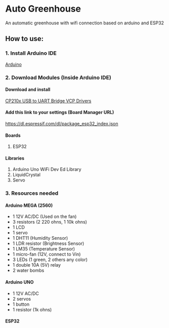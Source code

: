 # Auto Greenhouse
An automatic greenhouse with wifi connection based on arduino and ESP32

## How to use:

### 1. Install Arduino IDE
[Arduino](https://www.arduino.cc/en/software)

### 2. Download Modules (Inside Arduino IDE)

#### Download and install
[CP210x USB to UART Bridge VCP Drivers](https://www.silabs.com/developer-tools/usb-to-uart-bridge-vcp-drivers)

#### Add this link to your settings (Board Manager URL)
https://dl.espressif.com/dl/package_esp32_index.json

#### Boards
<ol>
  <li>ESP32</li>
</ol>

#### Libraries
<ol>
  <li>Arduino Uno WiFi Dev Ed Library</li>
  <li>LiquidCrystal</li>
  <li>Servo</li>
</ol> 

### 3. Resources needed

#### Arduino MEGA (2560)
<ul>
  <li>1 12V AC/DC (Used on the fan)</li>
  <li>3 resistors (2 220 ohns, 1 10k ohns)</li>
  <li>1 LCD</li>
  <li>1 servo</li>
  <li>1 DHT11 (Humidity Sensor)</li>
  <li>1 LDR resistor (Brightness Sensor)</li>
  <li>1 LM35 (Temperature Sensor)</li>
  <li>1 micro-fan (12V, connect to Vin)</li>
  <li>3 LEDs (1 green, 2 others any color)</li>
  <li>1 double 10A (5V) relay</li>
  <li>2 water bombs</li>
</ul>

#### Arduino UNO
<ul>
  <li>1 12V AC/DC</li>
  <li>2 servos</li>
  <li>1 button</li>
  <li>1 resistor (1k ohns)</li>
</ul>

#### ESP32
